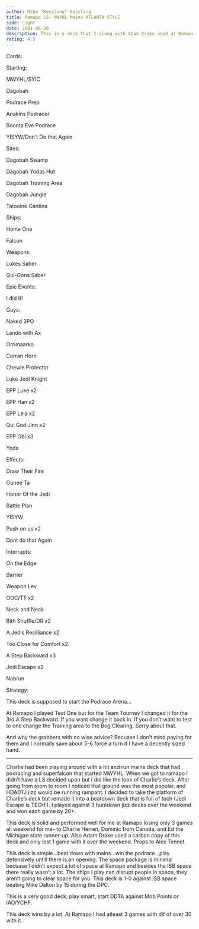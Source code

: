 ```yaml
---
author: Mike "Kessling" Kessling
title: Ramapo LS- MWYHL Mains ATLANTA STYLE
side: Light
date: 2001-06-20
description: This is a deck that I along with Adam Drake used at Ramapocon. Charlie Herren also used a similar deck, but his was more superfalcon oriented.
rating: 4.5
---
```

Cards: 

Starting:
MWYHL/SYIC
Dagobah
Podrace Prep
Anakins Podracer
Boonta Eve Podrace
YISYW/Don’t Do that Again

Sites:
Dagobah Swamp
Dagobah Yodas Hut
Dagobah Training Area
Dagobah Jungle
Tatooine Cantina

Ships:
Home One
Falcon

Weapons:
Lukes Saber
Qui-Gons Saber

Epic Events:
I did It!

Guys:
Naked 3PO
Lando with Ax
Orrimaarko
Corran Horn
Chewie Protector
Luke Jedi Knight
EPP Luke x2
EPP Han x2
EPP Leia x2
Qui God Jinn x2
EPP Obi x3
Yoda

Effects:
Draw Their Fire
Ounee Ta
Honor Of the Jedi
Battle Plan
YISYW
Push on us x2
Dont do that Again

Interrupts:
On the Edge
Barrier
Weapon Lev
OOC/TT x2
Neck and Neck
Bith Shuffle/DR x2
A Jedis Resilliance x2
Too Close for Comfort x2
A Step Backward x3
Jedi Escape x2
Nabrun


Strategy: 

This deck is supposed to start the Podrace Arena...

At Ramapo I played Test One but for the Team Tourney I changed it for the 3rd A Step Backward. If you want change it back in. If you don’t want to test to one change the Training area to the Bog Clearing. Sorry about that.

And why the grabbers with no wise advice? Becuase I don’t mind paying for them and I normally save about 5-6 force a turn if I have a decently sized hand.

------

Charlie had been playing around with a hit and run mains deck that had podracing and superfalcon that started MWYHL. When we got to ramapo I didn’t have a LS decided upon but I did like the look of Charlie’s deck. After going from room to room I noticed that ground was the most popular, and HDADTJ jizz would be running rampant. I decided to take the platform of Charlie’s deck but remade it into a beatdown deck that is full of tech (Jedi Escape is TECH!). I played against 3 huntdown jizz decks over the weekend and won each game by 20+.

This deck is solid and performed well for me at Ramapo losing only 3 games all weekend for me- to Charlie Herren, Dominic from Canada, and Ed the Michigan state runner-up. Also Adam Drake used a carbon copy of this deck and only lost 1 game with it over the weekend. Props to Alex Tennet.  

This deck is simple...beat down with mains...win the podrace...play defensively untill there is an opening. The space package is minimal becuase I didn’t expect a lot of space at Ramapo and besides the ISB space there really wasn’t a lot. The ships I play can disrupt people in space, they aren’t going to clear space for you. This deck is 1-0 against ISB space beating Mike Dalton by 15 during the DPC.

This is a very good deck, play smart, start DDTA against Mob Points or IAO/YCHF. 

This deck wins by a lot. At Ramapo I had atleast 3 games with dif of over 30 with it.    
